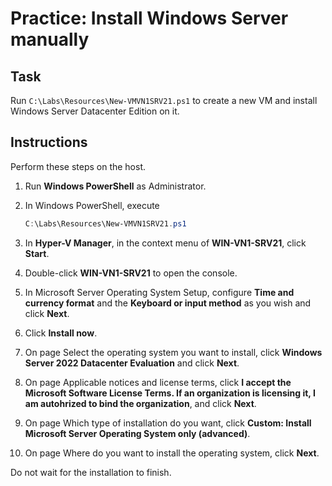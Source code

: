 # Practice: Install Windows Server manually

## Task

Run ````C:\Labs\Resources\New-VMVN1SRV21.ps1```` to create a new VM and install Windows Server Datacenter Edition on it.

## Instructions

Perform these steps on the host.

1. Run **Windows PowerShell** as Administrator.
1. In Windows PowerShell, execute

    ````powershell
    C:\Labs\Resources\New-VMVN1SRV21.ps1
    ````

1. In **Hyper-V Manager**, in the context menu of **WIN-VN1-SRV21**, click **Start**.
1. Double-click **WIN-VN1-SRV21** to open the console.
1. In Microsoft Server Operating System Setup, configure **Time and currency format** and the **Keyboard or input method** as you wish and click **Next**.
1. Click **Install now**.
1. On page Select the operating system you want to install, click **Windows Server 2022 Datacenter Evaluation** and click **Next**.
1. On page Applicable notices and license terms, click **I accept the Microsoft Software License Terms. If an organization is licensing it, I am autohrized to bind the organization**, and click **Next**.
1. On page Which type of installation do you want, click **Custom: Install Microsoft Server Operating System only (advanced)**.
1. On page Where do you want to install the operating system, click **Next**.

Do not wait for the installation to finish.
